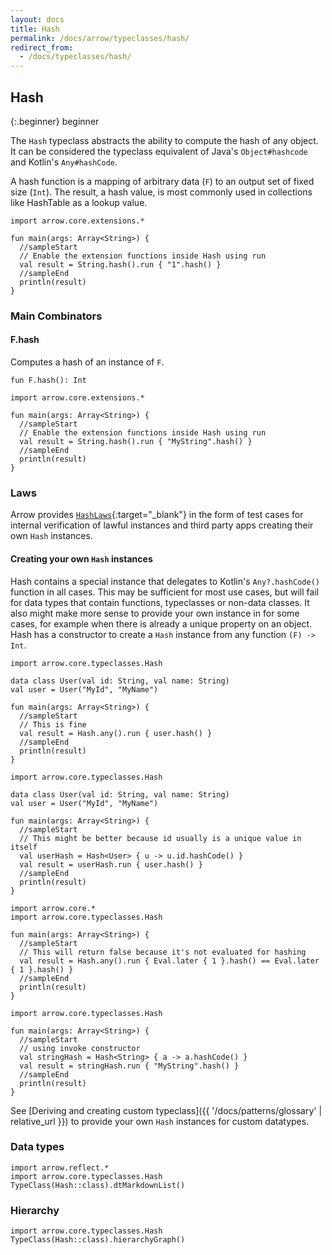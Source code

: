 ```yaml
---
layout: docs
title: Hash
permalink: /docs/arrow/typeclasses/hash/
redirect_from:
  - /docs/typeclasses/hash/
---
```


## Hash

{:.beginner}
beginner

The `Hash` typeclass abstracts the ability to compute the hash of any object.  
It can be considered the typeclass equivalent of Java's `Object#hashcode` and Kotlin's `Any#hashCode`.  

A hash function is a mapping of arbitrary data (`F`) to an output set of fixed size (`Int`). The result, a hash value, is most commonly used in collections like HashTable as a lookup value.

```kotlin:ank:playground
import arrow.core.extensions.*

fun main(args: Array<String>) {
  //sampleStart
  // Enable the extension functions inside Hash using run
  val result = String.hash().run { "1".hash() }
  //sampleEnd
  println(result)
}
```

### Main Combinators

#### F.hash

Computes a hash of an instance of `F`.

`fun F.hash(): Int`

```kotlin:ank:playground
import arrow.core.extensions.*

fun main(args: Array<String>) {
  //sampleStart
  // Enable the extension functions inside Hash using run
  val result = String.hash().run { "MyString".hash() }
  //sampleEnd
  println(result)
}
```

### Laws

Arrow provides [`HashLaws`][hash_laws_source]{:target="_blank"} in the form of test cases for internal verification of lawful instances and third party apps creating their own `Hash` instances.

#### Creating your own `Hash` instances

Hash contains a special instance that delegates to Kotlin's `Any?.hashCode()` function in all cases. This may be sufficient for most use cases, but will fail for data types that contain functions, typeclasses or non-data classes.
It also might make more sense to provide your own instance in for some cases, for example when there is already a unique property on an object.
Hash has a constructor to create a `Hash` instance from any function `(F) -> Int`.

```kotlin:ank:playground
import arrow.core.typeclasses.Hash

data class User(val id: String, val name: String)
val user = User("MyId", "MyName")

fun main(args: Array<String>) {
  //sampleStart
  // This is fine
  val result = Hash.any().run { user.hash() }
  //sampleEnd
  println(result)
}
```

```kotlin:ank:playground
import arrow.core.typeclasses.Hash

data class User(val id: String, val name: String)
val user = User("MyId", "MyName")

fun main(args: Array<String>) {
  //sampleStart  
  // This might be better because id usually is a unique value in itself
  val userHash = Hash<User> { u -> u.id.hashCode() }
  val result = userHash.run { user.hash() }
  //sampleEnd
  println(result)
}
```

```kotlin:ank:playground
import arrow.core.*
import arrow.core.typeclasses.Hash

fun main(args: Array<String>) {
  //sampleStart
  // This will return false because it's not evaluated for hashing
  val result = Hash.any().run { Eval.later { 1 }.hash() == Eval.later { 1 }.hash() }
  //sampleEnd
  println(result)
}
```

```kotlin:ank:playground
import arrow.core.typeclasses.Hash

fun main(args: Array<String>) {
  //sampleStart
  // using invoke constructor
  val stringHash = Hash<String> { a -> a.hashCode() }
  val result = stringHash.run { "MyString".hash() }
  //sampleEnd
  println(result)
}
```

See [Deriving and creating custom typeclass]({{ '/docs/patterns/glossary' | relative_url }}) to provide your own `Hash` instances for custom datatypes.

### Data types

```kotlin:ank:replace
import arrow.reflect.*
import arrow.core.typeclasses.Hash
TypeClass(Hash::class).dtMarkdownList()
```

### Hierarchy

<canvas id="hierarchy-diagram"></canvas>
<script>
  drawNomNomlDiagram('hierarchy-diagram', 'diagram.nomnol')
</script>

```kotlin:ank:outFile(diagram.nomnol)
import arrow.core.typeclasses.Hash
TypeClass(Hash::class).hierarchyGraph()
```

[hash_laws_source]: https://github.com/arrow-kt/arrow/blob/master/modules/core/arrow-test/src/main/kotlin/arrow/test/laws/HashLaws.kt
